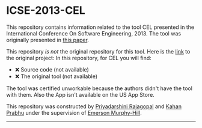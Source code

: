 # ICSE-2013-CEL

This repository contains information related to the tool CEL presented in the International Conference On Software Engineering, 2013. The tool was originally presented in [this paper](http://dl.acm.org/citation.cfm?id=2486996).

This repository _is not_ the original repository for this tool. Here is the [link](http://cel.inf.usi.ch/) to the original project:
In this repository, for CEL you will find:
* :x: Source code (not available)
* :x: The original tool (not available)

The tool was certified unworkable because the authors didn't have the tool with them. Also the App isn't available on the US App Store. 


This repository was constructed by [Priyadarshini Rajagopal](https://github.com/PriyadarshiniRajagopal) and [Kahan Prabhu](https://github.com/KahanPrabhu) under the supervision of [Emerson Murphy-Hill](https://github.com/CaptainEmerson).  

***
